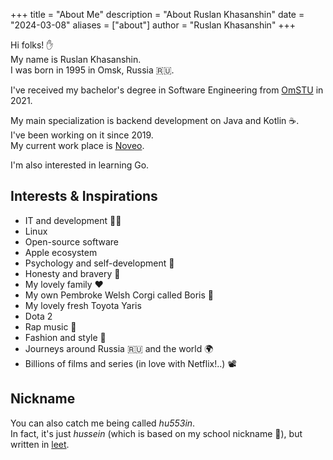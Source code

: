 +++
title = "About Me"
description = "About Ruslan Khasanshin"
date = "2024-03-08"
aliases = ["about"]
author = "Ruslan Khasanshin"
+++

Hi folks! ✋\
My name is Ruslan Khasanshin.\
I was born in 1995 in Omsk, Russia 🇷🇺.

I've received my bachelor's degree in Software Engineering from [OmSTU](https://omgtu.ru/english) in 2021.

My main specialization is backend development on Java and Kotlin ☕️.\
I've been working on it since 2019.\
My current work place is [Noveo](https://noveogroup.com).

I'm also interested in learning Go.

## Interests & Inspirations

- IT and development 👨‍💻
- Linux
- Open-source software
- Apple ecosystem
- Psychology and self-development 🧠
- Honesty and bravery 💪
- My lovely family ❤️
- My own Pembroke Welsh Corgi called Boris 🐶
- My lovely fresh Toyota Yaris
- Dota 2
- Rap music 🎤
- Fashion and style 💃
- Journeys around Russia 🇷🇺 and the world 🌍
- Billions of films and series (in love with Netflix!..) 📽

## Nickname

You can also catch me being called *hu553in*.\
In fact, it's just *hussein* (which is based on my school nickname 👶),
but written in [leet](https://en.m.wikipedia.org/wiki/Leet).
